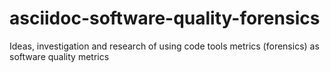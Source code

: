 # asciidoc-software-quality-forensics
Ideas, investigation and research of using code tools metrics (forensics) as software quality metrics
